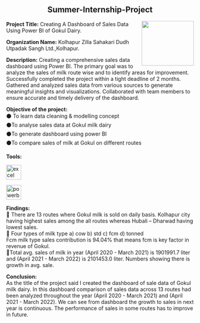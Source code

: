 
<h2 align="center"> Summer-Internship-Project </h2>
<img align="right" src="https://www.ncdfiemarket.com/wp-content/uploads/2018/10/14.png" width="140" height="120"/>

<strong>Project Title:</strong> Creating A Dashboard of Sales Data Using Power BI  of Gokul Dairy.<br> 

<strong>Organization Name:</strong> Kolhapur Zilla Sahakari Dudh Utpadak Sangh Ltd.,Kolhapur.<br>

 <strong>Description:</strong> Creating a comprehensive sales data 
dashboard using Power BI. The primary goal was to analyze the sales of milk route wise and to identify 
areas for improvement. Successfully completed the project within a tight deadline of 2 months. 
Gathered and analyzed sales data from various sources to generate meaningful insights and 
visualizations. Collaborated with team members to ensure accurate and timely delivery of the 
dashboard.<br>

<strong>Objective of the project:</strong><br>
⚫ To learn data cleaning & modelling concept<br>
⚫To analyse sales data at Gokul milk dairy<br>
⚫To generate dashboard using power BI<br>
⚫To compare sales of milk at Gokul on different routes<br>


<Strong>Tools:</strong>

<p align="left"><a href="https://www.microsoft.com/en-us/microsoft-365/excel" target="_blank" rel="noreferrer"> <img src="https://img.icons8.com/color/512/microsoft-excel-2019--v1.png" alt="excel" width="40" height="40"/></a> <p align="left"><a href="https://powerbi.microsoft.com/en-au/" target="_blank" rel="noreferrer"> 
<img src="https://img.icons8.com/color/1x/power-bi.png" alt="powerbi" width="40" height="40"/> </a> </p>

<strong>Findings:</strong><br>
📍 There are 13 routes where Gokul milk is sold on daily basis. Kolhapur city having 
highest sales among the all routes whereas Hubali – Dharwad having lowest sales.<br>
📍 Four types of milk type a) cow b) std c) fcm d) tonned<br>
Fcm milk type sales contribution is 94.04% that means fcm is key factor in revenue of 
Gokul.<br>
📍Total avg. sales of milk in year (April 2020 - March 2021) is 1901991.7 liter and 
(April 2021 - March 2022) is 2101453.0 liter. Numbers showing there is growth in 
avg. sale.<br>

<strong> Conclusion: </strong><br>
As the title of the project said I created the dashboard of sale data of Gokul milk dairy. 
In this dashboard comparison of sales data across 13 routes had been analyzed throughout the 
year (April 2020 - March 2021) and (April 2021 - March 2022). We can see from dashboard 
the growth to sales in next year is continuous. The performance of sales in some routes has to 
improve in future.
